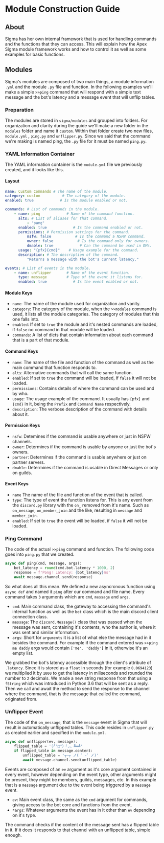 # Module Construction Guide

## About

Sigma has her own internal framework that is used for handling commands and the functions that they can access. This
will explain how the Apex Sigma module framework works and how to control it as well as some examples for basic
functions.

## Modules

Sigma's modules are composed of two main things, a module information `.yml` and the module `.py` file and function. In
the following examples we'll make a simple `>>ping` command that will respond with a simple text message and the bot's
latency and a message event that will unflip tables.

### Preparation

The modules are stored in `sigma/modules` and grouped into folders. For organization and clarity during the guide we'll
make a new folder in the `modules` folder and name it `custom`. Within that folder create two new files, `module.yml`
, `ping.py` and `unflipper.py`. Since we said that the command we're making is named ping, the `.py` file for it must be
named `ping.py`.

### YAML Information Container

The YAML information container is the `module.yml` file we previously created, and it looks like this.

#### Layout

```yml
name: Custom Commands # The name of the module.
category: custom          # The category of the module.
enabled: true            # Is the module enabled or not.

commands: # List of commands in the module.
    - name: ping            # Name of the command function.
      alts: # List of aliases for that command.
          - "pang"
      enabled: true            # Is the command enabled or not.
      permissions: # Permission settings for the command.
          nsfw: false           # Is the command a NSFW command.
          owner: false           # Is the command only for owners.
          dmable: true            # Can the command be used in DMs.
      usage: "{pfx}{cmd}"    # Usage example for the command.
      description: # The description of the command.
          "Returns a message with the bot's current latency."

events: # List of events in the module.
    - name: unflipper       # Name of the event function.
      type: message         # Type of the event it listens for.
      enabled: true            # Is the event enabled or not.
```

#### Module Keys

- `name`: The name of the module used for organization and vanity.
- `category`: The category of the module, when the `>>modules` command is used, it lists all the module categories. The
  category of modules that this one falls into.
- `enabled`: If set to `true` the module and it's nested commands are loaded, if `false` no command in that module will
  be loaded.
- `commands`: A list of dicts that contain information about each command that is a part of that module.

#### Command Keys

- `name`: The name of the file and function of the command as well as the main command that function responds to.
- `alts`: Alternative commands that will call the same function.
- `enabled`: If set to `true` the command will be loaded, if `false` it will not be loaded.
- `permissions`: Contains details of where the command can be used and by who.
- `usage`: The usage example of the command. It usually has `{pfx}` and `{cmd}` in it, being the `Prefix`
  and `Command Name` respectively.
- `description`: The verbose description of the command with details about it.

#### Permission Keys

- `nsfw`: Detemines if the command is usable anywhere or just in NSFW channels.
- `owner`: Determines if the command is usable by anyone or just the bot's owners.
- `partner`: Determines if the command is usable anywhere or just on partner servers.
- `dmable`: Determines if the command is usable in Direct Messages or only on guilds.

#### Event Keys

- `name` The name of the file and function of the event that is called.
- `type`: The type of event the function listens for. This is any event from the `discord.py` library with the `on_`
  removed from it's name. Such as `on_message`, `on_member_join` and the like, resulting in `message` and `member_join`.
- `enabled`: If set to `true` the event will be loaded, if `false` it will not be loaded.

### Ping Command

The code of the actual `>>ping` command and function. The following code goes into `ping.py` that we created.

```py
async def ping(cmd, message, args):
    bot_latency = round(cmd.bot.latency * 1000, 2)
    response = f'Pong! Latency: {bot_latency}ms'
    await message.channel.send(response)
```

So what does all this mean. We defined a new asyncronous function using `async def` and named it `ping` after our
command and file name. Every command takes `3` arguments which are `cmd`, `message` and `args`.

- `cmd`: Main command class, the gateway to accessing the command's internal function as well as the `bot` class which
  is the main discord client connection class.
- `message`: The `discord.Message()` class that was passed when the message was sent, containing it's contents, who the
  author is, where it was sent and similar information.
- `args`: Short for `arguments` it is a list of what else the message had in it besides the command. For example if the
  command entered was `>>ping me daddy` args would contain `['me', 'daddy']` in it, otherwise it's an empty list.

We grabbed the bot's latency accessible through the client's attribute of `.latency`. Since it is stored as a `float` in
seconds (for example `0.0694123`) we multiplied it by `1000` to get the latency in miliseconds and rounded the number
to `2` decimals. We made a new string response from that using a `fString` which was introduced in Python 3.6 that will
be sent as a reply. Then we call and await the method to send the response to the channel where the command, that is the
message that called the command, originated from.

### Unflipper Event

The code of the `on_message`, that is the `message` event in Sigma that will result in automatically unflipped tables.
This code resides in `unflipper.py` as created earlier and specified in the `module.yml`.

```py
async def unflipper(ev, message):
    flipped_table = '(╯°□°）╯︵ ┻━┻'
    if flipped_table in message.content:
        unflipped_table = '┬─┬﻿ ノ( ゜-゜ノ)'
        await message.channel.send(unflipped_table)
```

Events are composed of an `ev` argument as it's core argument contained in every event, however depending on the event
type, other arguments might be present, they might be members, guilds, messages, etc. In this example that is
a `message` argument due to the event being triggered by a `message` event.

- `ev`: Main event class, the same as the `cmd` argument for commands, giving access to the bot core and functions from
  the event.
- `*args`: Whatever arguments the event has in it other than `ev` depending on it's type.

The command checks if the content of the message sent has a flipped table in it. If it does it responds to that channel
with an unflipped table, simple enough.